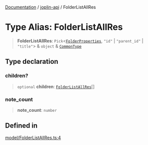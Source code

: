 [Documentation](../../packages.md) / [joplin-api](../index.md) / FolderListAllRes

# Type Alias: FolderListAllRes

> **FolderListAllRes**: `Pick`\<[`FolderProperties`](../interfaces/FolderProperties.md), `"id"` \| `"parent_id"` \| `"title"`\> & `object` & [`CommonType`](../interfaces/CommonType.md)

## Type declaration

### children?

> `optional` **children**: [`FolderListAllRes`](FolderListAllRes.md)[]

### note_count

> **note_count**: `number`

## Defined in

[model/FolderListAllRes.ts:4](https://github.com/rxliuli/joplin-utils/blob/485409801cf7c952cfefe9e29020115fe6abec36/packages/joplin-api/src/model/FolderListAllRes.ts#L4)
